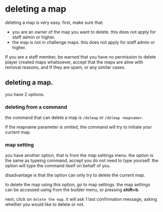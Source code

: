 # deleting a map

deleting a map is very easy. first, make sure that:
* you are an owner of the map you want to delete. this does not apply for staff admin or higher.
* the map is not in challenge maps. this does not apply for staff admin or higher.

If you are a staff member, be warned that you have no permission to delete player created maps whatsoever, accept that the maps are aline with removal reasons, and If they are spam, or any similar cases.

## deleting a map.

you have 2 options.

### deleting from a command

the command that can delete a map is `/delmap` or `/delmap <mapname>`.

If the mapname parameter is omited, the command will try to initiate your current map.

### map setting

you have another option, that is from the map settings menu. the option is the same as typeing command, accept you do not need to type yourself. the option will type the command itself on behalf of you.

disadvantage is that the option can only try to delete the current map.

to delete the map using this option, go to map settings. the map settings can be accessed using from the builder menu, or pressing **shift+b**.

next, click on `delete the map`. it will ask 1 last confirmation message, asking whether you would like to delete or not.